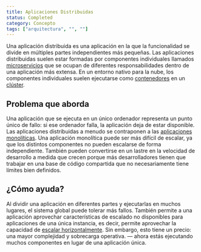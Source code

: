 ```yaml
---
title: Aplicaciones Distribuidas
status: Completed
category: Concepto
tags: ["arquitectura", "", ""]
---
```


Una aplicación distribuida es una aplicación en la que la funcionalidad se divide en múltiples partes independientes más pequeñas. 
Las aplicaciones distribuidas suelen estar formadas por componentes individuales llamados [microservicios](/es/microservices-architecture/)
que se ocupan de diferentes responsabilidades dentro de una aplicación más extensa. 
En un entorno nativo para la nube, los componentes individuales suelen ejecutarse como [contenedores](/es/container/) en un [clúster](/es/cluster/).


## Problema que aborda

Una aplicación que se ejecuta en un único ordenador representa un punto único de fallo: si ese ordenador falla, la aplicación deja de estar disponible. 
Las aplicaciones distribuidas a menudo se contraponen a las [aplicaciones monolíticas](/es/monolithic-apps/). 
Una aplicación monolítica puede ser más difícil de escalar, ya que los distintos componentes no pueden escalarse de forma independiente. 
También pueden convertirse en un lastre en la velocidad de desarrollo a medida que crecen 
porque más desarrolladores tienen que trabajar en una base de código compartida que no necesariamente tiene límites bien definidos.


## ¿Cómo ayuda?

Al dividir una aplicación en diferentes partes y ejecutarlas en muchos lugares, el sistema global puede tolerar más fallos. 
También permite a una aplicación aprovechar características de escalado no disponibles para aplicaciones de una única instancia, 
es decir, permite aprovechar la capacidad de [escalar horizontalmente](/es/horizontal-scaling/).
Sin embargo, esto tiene un precio: una mayor complejidad y sobrecarga operativa. 
— ahora estás ejecutando muchos componentes en lugar de una aplicación única.

